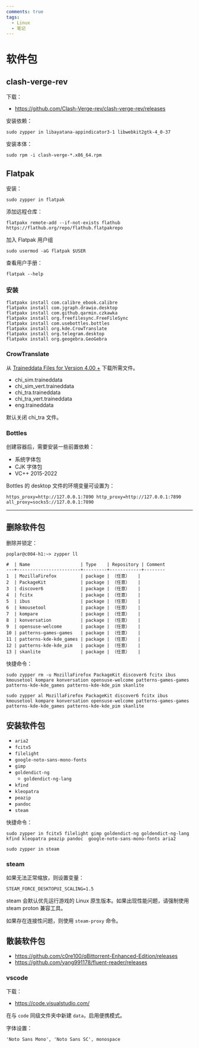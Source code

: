 ```yaml
---
comments: true
tags:
  - Linux
  - 笔记
---
```


# 软件包

## clash-verge-rev

下载：

- <https://github.com/Clash-Verge-rev/clash-verge-rev/releases>

安装依赖：

```
sudo zypper in libayatana-appindicator3-1 libwebkit2gtk-4_0-37
```

安装本体：

```
sudo rpm -i clash-verge-*.x86_64.rpm
```

## Flatpak

安装：

```
sudo zypper in flatpak
```

添加远程仓库：

```
flatpakx remote-add --if-not-exists flathub https://flathub.org/repo/flathub.flatpakrepo
```

加入 Flatpak 用户组

```
sudo usermod -aG flatpak $USER
```

查看用户手册：

```
flatpak --help
```

### 安装

```
flatpakx install com.calibre_ebook.calibre
flatpakx install com.jgraph.drawio.desktop
flatpakx install com.github.qarmin.czkawka
flatpakx install org.freefilesync.FreeFileSync
flatpakx install com.usebottles.bottles
flatpakx install org.kde.CrowTranslate
flatpakx install org.telegram.desktop
flatpakx install org.geogebra.GeoGebra
```

### CrowTranslate

从 [Traineddata Files for Version 4.00 +](https://tesseract-ocr.github.io/tessdoc/Data-Files.html) 下载所需文件。

- chi_sim.traineddata
- chi_sim_vert.traineddata
- chi_tra.traineddata
- chi_tra_vert.traineddata
- eng.traineddata

默认关闭 chi_tra 文件。

### Bottles

创建容器后，需要安装一些前置依赖：

- 系统字体包
- CJK 字体包
- VC++ 2015-2022

Bottles 的 desktop 文件的环境变量可设置为：

```
https_proxy=http://127.0.0.1:7890 http_proxy=http://127.0.0.1:7890 all_proxy=socks5://127.0.0.1:7890
```

----

## 删除软件包

删除并锁定：

```
poplar@c004-h1:~> zypper ll

#  | Name                   | Type    | Repository | Comment
---+------------------------+---------+------------+--------
1  | MozillaFirefox         | package | （任意）   | 
2  | PackageKit             | package | （任意）   | 
3  | discover6              | package | （任意）   | 
4  | fcitx                  | package | （任意）   | 
5  | ibus                   | package | （任意）   | 
6  | kmousetool             | package | （任意）   | 
7  | kompare                | package | （任意）   | 
8  | konversation           | package | （任意）   | 
9  | opensuse-welcome       | package | （任意）   | 
10 | patterns-games-games   | package | （任意）   | 
11 | patterns-kde-kde_games | package | （任意）   | 
12 | patterns-kde-kde_pim   | package | （任意）   | 
13 | skanlite               | package | （任意）   |
```

快捷命令：

```
sudo zypper rm -u MozillaFirefox PackageKit discover6 fcitx ibus kmousetool kompare konversation opensuse-welcome patterns-games-games patterns-kde-kde_games patterns-kde-kde_pim skanlite
```
```
sudo zypper al MozillaFirefox PackageKit discover6 fcitx ibus kmousetool kompare konversation opensuse-welcome patterns-games-games patterns-kde-kde_games patterns-kde-kde_pim skanlite
```

## 安装软件包

- `aria2`
- `fcitx5`
- `filelight`
- `google-noto-sans-mono-fonts`
- `gimp`
- `goldendict-ng`
  - `goldendict-ng-lang`
- `kfind`
- `kleopatra`
- `peazip`
- `pandoc`
- `steam`

快捷命令：

```
sudo zypper in fcitx5 filelight gimp goldendict-ng goldendict-ng-lang kfind kleopatra peazip pandoc  google-noto-sans-mono-fonts aria2
```
```
sudo zypper in steam
```

### steam

如果无法正常缩放，则设置变量：

```
STEAM_FORCE_DESKTOPUI_SCALING=1.5
```

steam 会默认优先运行游戏的 Linux 原生版本。如果出现性能问题，请强制使用 steam proton 兼容工具。

如果存在连接性问题，则使用 `steam-proxy` 命令。

## 散装软件包

- <https://github.com/c0re100/qBittorrent-Enhanced-Edition/releases>
- <https://github.com/yang991178/fluent-reader/releases>

### vscode

下载：

- <https://code.visualstudio.com/>

在与 `code` 同级文件夹中新建 `data`，启用便携模式。

字体设置：

```
'Noto Sans Mono', 'Noto Sans SC', monospace
```